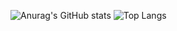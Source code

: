 ![Anurag's GitHub stats](https://github-readme-stats.vercel.app/api?username=corgifist&theme=dark)
![Top Langs](https://github-readme-stats.vercel.app/api/top-langs/?username=corgifist&theme=dark)
